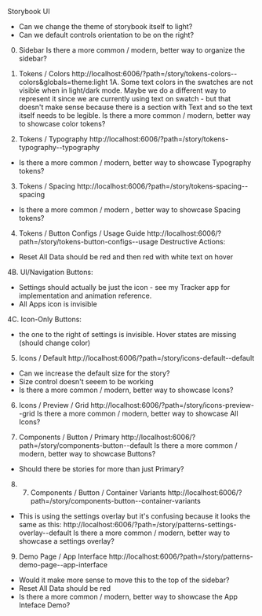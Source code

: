 Storybook UI
- Can we change the theme of storybook itself to light?
- Can we default controls orientation to be on the right?

0. Sidebar
Is there a more common / modern, better way to organize the sidebar?


1. Tokens / Colors http://localhost:6006/?path=/story/tokens-colors--colors&globals=theme:light
1A. Some text colors in the swatches are not visible when in light/dark mode. Maybe we do a different way to represent it since we are currently using text on swatch - but that doesn't make sense because there is a section with Text and so the text itself needs to be legible. Is there a more common / modern, better way to showcase color tokens?

2. Tokens / Typography http://localhost:6006/?path=/story/tokens-typography--typography
- Is there a more common / modern, better way to showcase Typography tokens?

3. Tokens / Spacing http://localhost:6006/?path=/story/tokens-spacing--spacing
- Is there a more common / modern , better way to showcase Spacing tokens?

4. Tokens / Button Configs / Usage Guide http://localhost:6006/?path=/story/tokens-button-configs--usage
Destructive Actions:
-  Reset All Data should be red and then red with white text on hover

4B. UI/Navigation Buttons:
-  Settings should actually be just the icon - see my Tracker app for implementation and animation reference. 
- All Apps icon is invisible

4C. Icon-Only Buttons: 
- the one to the right of settings is invisible. Hover states are missing (should change color)

5. Icons / Default http://localhost:6006/?path=/story/icons-default--default
- Can we increase the default size for the story?
- Size control doesn't seeem to be working
- Is there a more common / modern, better way to showcase Icons?

6. Icons / Preview / Grid http://localhost:6006/?path=/story/icons-preview--grid
Is there a more common / modern, better way to showcase All Icons?

7. Components / Button / Primary http://localhost:6006/?path=/story/components-button--default
Is there a more common / modern, better way to showcase Buttons?
- Should there be stories for more than just Primary?

8. 7. Components / Button / Container Variants http://localhost:6006/?path=/story/components-button--container-variants
- This is using the settings overlay but it's confusing because it looks the same as this: http://localhost:6006/?path=/story/patterns-settings-overlay--default
Is there a more common / modern, better way to showcase a settings overlay?


9. Demo Page / App Interface
http://localhost:6006/?path=/story/patterns-demo-page--app-interface
- Would it make more sense to move this to the top of the sidebar? 
- Reset All Data should be red
- Is there a more common / modern, better way to showcase the App Inteface Demo?